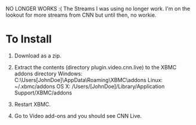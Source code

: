 NO LONGER WORKS :(
The Streams I was using no longer work. I'm on the lookout for more streams from CNN but until then, no workie.

To Install
==========

1) Download as a zip.

2) Extract the contents (directory plugin.video.cnn.live) to the XBMC addons directory
    Windows: C:\Users\[JohnDoe]\AppData\Roaming\XBMC\addons
    Linux: ~/.xbmc/addons
    OS X: /Users/[JohnDoe]/Library/Application Support/XBMC/addons

3) Restart XBMC.

4) Go to Video add-ons and you should see CNN Live.